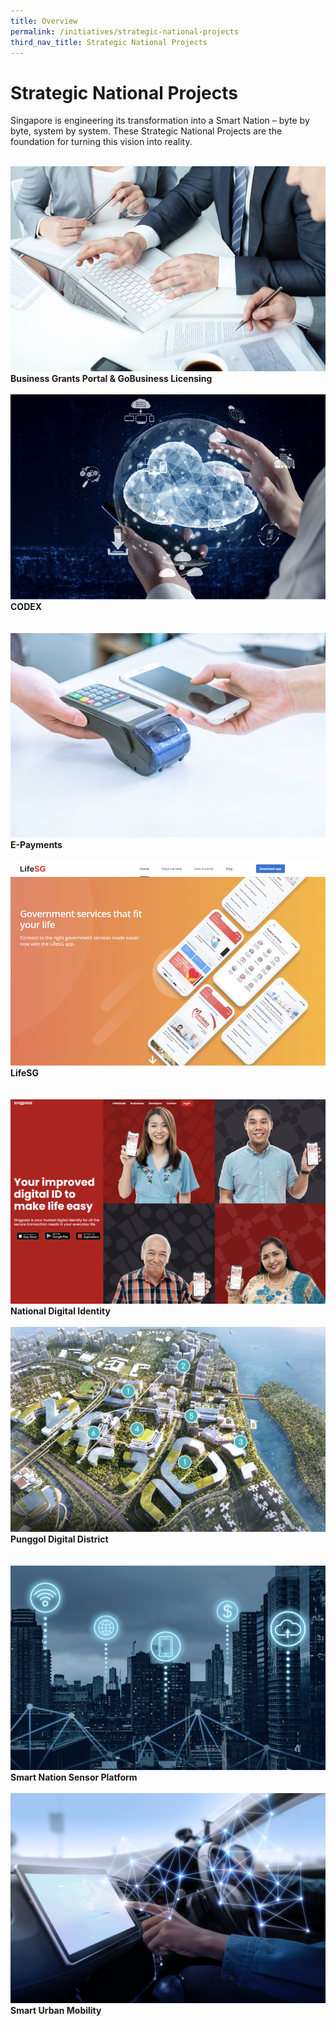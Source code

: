 ```yaml
---
title: Overview
permalink: /initiatives/strategic-national-projects
third_nav_title: Strategic National Projects
---
```

# Strategic National Projects

Singapore is engineering its transformation into a Smart Nation – byte by byte, system by system. These Strategic National Projects are the foundation for turning this vision into reality.  

<br>
<div class="row">  
  <div class="column-b"> 
    <a href="initiatives/strategic-national-projects/business-grants-gobusiness-licensing"><img src="/images/initiatives/business-grant-portal-overview.jpeg"></a><br>
    <div class="header"><b>Business Grants Portal & GoBusiness Licensing</b></div><br>
  </div>
  	<div class="column-b"> 
      <a href="/initiatives/strategic-national-projects/codex"><img src="/images/initiatives/Codex-snp.jpeg"></a><br>
      <div class="header"><b>CODEX</b></div>  <br>
  </div>

<br>
<div class="row">  
  <div class="column-b"> 
    <a href="/initiatives/strategic-national-projects/e-payments"><img src="/images/initiatives/e-payments-snp.jpeg"></a><br>
    <div class="header"><b>E-Payments</b></div><br>
  </div>
  	<div class="column-b"> 
      <a href="/initiatives/strategic-national-projects/lifesg"><img src="/images/initiatives/lifesg.jpeg"></a><br>
      <div class="header"><b>LifeSG</b></div>  <br>
  </div>

<br>
<div class="row">  
  <div class="column-b"> 
    <a href="/initiatives/strategic-national-projects/national-digital-identity"><img src="/images/initiatives/Singpass-website.jpeg"></a><br>
    <div class="header"><b>National Digital Identity</b></div><br>
  </div>
  	<div class="column-b"> 
      <a href="/initiatives/strategic-national-projects/punggol-digital-district"><img src="/images/initiatives/pdd.jpeg"></a><br>
      <div class="header"><b>Punggol Digital District</b></div>  <br>
  </div>

<br>
<div class="row">  
  <div class="column-b"> 
    <a href="/initiatives/strategic-national-projects/smart-nation-sensor-platform"><img src="/images/initiatives/smart-nation-sensor-platform-snp.jpeg"></a><br>
    <div class="header"><b>Smart Nation Sensor Platform</b></div><br>
  </div>
  	<div class="column-b"> 
      <a href="/initiatives/strategic-national-projects/smart-urban-mobility"><img src="/images/initiatives/smart-urban-mobility.jpg"></a><br>
      <div class="header"><b>Smart Urban Mobility</b></div>  <br>
  </div>


